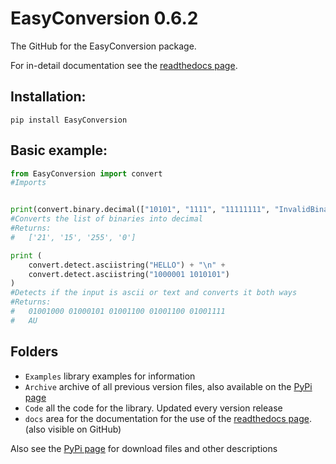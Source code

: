 # EasyConversion 0.6.2

The GitHub for the EasyConversion package. 

For in-detail documentation see the [readthedocs page](https://easyconversion.readthedocs.io/en/latest/).

## Installation:
```pip
pip install EasyConversion
```
## Basic example:
```python
from EasyConversion import convert
#Imports


print(convert.binary.decimal(["10101", "1111", "11111111", "InvalidBinary"], return_type=str))
#Converts the list of binaries into decimal
#Returns:
#   ['21', '15', '255', '0']

print (
    convert.detect.asciistring("HELLO") + "\n" +
    convert.detect.asciistring("1000001 1010101")
)
#Detects if the input is ascii or text and converts it both ways
#Returns:
#   01001000 01000101 01001100 01001100 01001111
#   AU
```

## Folders
* `Examples` library examples for information
* `Archive` archive of all previous version files, also available on the [PyPi page](https://pypi.org/project/EasyConversion/)
* `Code` all the code for the library. Updated every version release
* `docs` area for the documentation for the use of the [readthedocs page](https://easyconversion.readthedocs.io/en/latest/). (also visible on GitHub)

Also see the [PyPi page](https://pypi.org/project/EasyConversion/) for download files and other descriptions
